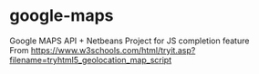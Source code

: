 # google-maps

Google MAPS API + Netbeans Project for JS completion feature<br>
From https://www.w3schools.com/html/tryit.asp?filename=tryhtml5_geolocation_map_script

